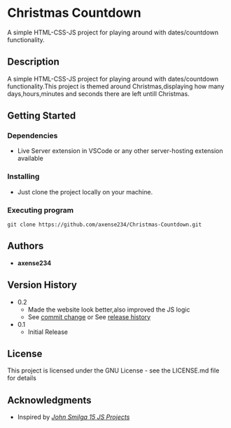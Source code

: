 # **Christmas Countdown**

A simple HTML-CSS-JS project for playing around with dates/countdown functionality.

## **Description**

A simple HTML-CSS-JS project for playing around with dates/countdown functionality.This project is themed around Christmas,displaying how many days,hours,minutes and seconds there are left untill Christmas.

## **Getting Started**

### Dependencies

- Live Server extension in VSCode or any other server-hosting extension available

### Installing

- Just clone the project locally on your machine.

### Executing program

```
git clone https://github.com/axense234/Christmas-Countdown.git
```

## **Authors**

- **axense234**

## **Version History**

- 0.2
  - Made the website look better,also improved the JS logic
  - See [commit change](https://github.com/axense234/Christmas-Countdown/commits/master) or See [release history](https://github.com/axense234/Christmas-Countdown/releases)
- 0.1
  - Initial Release

## **License**

This project is licensed under the GNU License - see the LICENSE.md file for details

## **Acknowledgments**

- Inspired by [_John Smilga 15 JS Projects_](https://www.youtube.com/watch?v=3PHXvlpOkf4&t=19s)
